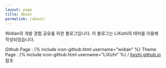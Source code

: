 ```yaml
---
layout: page
title: About
permalink: /about/
---
```


Widian의 개발 경험 공유를 위한 블로그입니다. 이 블로그는 LiXizhi의 테마를 이용해 작성되었습니다.

Github Page : {% include icon-github.html username="widian" %}
Theme Page : {% include icon-github.html username="LiXizhi" %} / [lixizhi.github.io][theme-page] 참조

[theme-page]: https://github.com/LiXizhi/lixizhi.github.io

